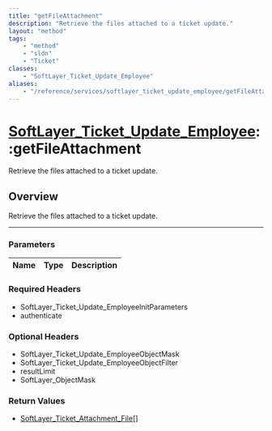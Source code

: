 ```yaml
---
title: "getFileAttachment"
description: "Retrieve the files attached to a ticket update."
layout: "method"
tags:
    - "method"
    - "sldn"
    - "Ticket"
classes:
    - "SoftLayer_Ticket_Update_Employee"
aliases:
    - "/reference/services/softlayer_ticket_update_employee/getFileAttachment"
---
```

# [SoftLayer_Ticket_Update_Employee](/reference/services/SoftLayer_Ticket_Update_Employee)::getFileAttachment


Retrieve the files attached to a ticket update.


## Overview 
Retrieve the files attached to a ticket update.

-----

### Parameters 
|Name | Type | Description |
| --- | --- | --- |


### Required Headers
* SoftLayer_Ticket_Update_EmployeeInitParameters
* authenticate


### Optional Headers
* SoftLayer_Ticket_Update_EmployeeObjectMask
* SoftLayer_Ticket_Update_EmployeeObjectFilter
* resultLimit
* SoftLayer_ObjectMask

### Return Values
* <a href='/reference/datatypes/SoftLayer_Ticket_Attachment_File'>SoftLayer_Ticket_Attachment_File[] </a>




